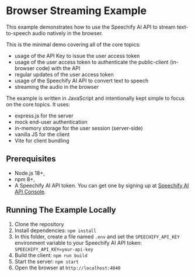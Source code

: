 # Browser Streaming Example

This example demonstrates how to use the Speechify AI API to stream text-to-speech audio natively in the browser.

This is the minimal demo covering all of the core topics:

- usage of the API Key to issue the user access token
- usage of the user access token to authenticate the public-client (in-browser code) with the API
- regular updates of the user access token
- usage of the Speechify AI API to convert text to speech
- streaming the audio in the browser

The example is written in JavaScript and intentionally kept simple to focus on the core topics. It uses:

- express.js for the server
- mock end-user authentication
- in-memory storage for the user session (server-side)
- vanilla JS for the client
- Vite for client bundling

## Prerequisites

- Node.js 18+,
- npm 8+,
- A Speechify AI API token. You can get one by signing up at [Speechify AI API Console](https://console.sws.speechify.com/).

## Running The Example Locally

1. Clone the repository
2. Install dependencies: `npm install`
3. In this folder, create a file named `.env` and set the `SPEECHIFY_API_KEY` environment variable to your Speechify AI API token: `SPEECHIFY_API_KEY=your-api-key`
4. Build the client: `npm run build`
5. Start the server: `npm start`
6. Open the browser at `http://localhost:4040`
